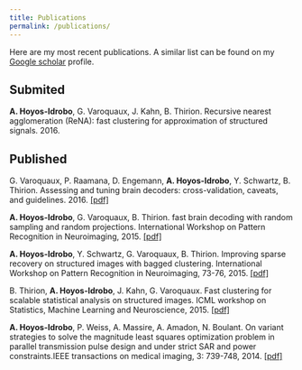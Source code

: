 ```yaml
---
title: Publications
permalink: /publications/
---
```


Here are my most recent publications. A similar list can be found on my 
[Google scholar](https://scholar.google.com/citations?user=J3344dQAAAAJ&hl) 
profile.

## Submited ##
**A. Hoyos-Idrobo**, G. Varoquaux, J. Kahn, B. Thirion.
Recursive nearest agglomeration (ReNA): fast clustering for
approximation of structured signals. 2016.


## Published ##


G. Varoquaux, P. Raamana, D. Engemann, **A. Hoyos-Idrobo**, Y. Schwartz,
B. Thirion.
Assessing and tuning brain decoders: cross-validation, caveats, and guidelines.
2016. 
<a href="http://arxiv.org/pdf/1606.05201.pdf" target="_blank">[pdf]</a>


**A. Hoyos-Idrobo**, G. Varoquaux, B. Thirion.
fast brain decoding with random sampling and random projections.
International Workshop on Pattern Recognition in Neuroimaging, 2015. 
<a href="https://hal.inria.fr/hal-01313814/document" target="_blank">[pdf]</a>


**A. Hoyos-Idrobo**, Y. Schwartz, G. Varoquaux, B. Thirion.
Improving sparse recovery on structured images with bagged clustering.
International Workshop on Pattern Recognition in Neuroimaging, 73-76, 2015. 
<a href="https://hal.archives-ouvertes.fr/hal-01174335/document" target="_blank">[pdf]</a>


B. Thirion, **A. Hoyos-Idrobo**, J. Kahn, G. Varoquaux.
Fast clustering for scalable statistical analysis on structured images.
ICML workshop on Statistics, Machine Learning and Neuroscience, 2015.
<a href="http://arxiv.org/pdf/1511.04898.pdf" target="_blank">[pdf]</a>


**A. Hoyos-Idrobo**, P. Weiss, A. Massire, A. Amadon, N. Boulant. 
On variant strategies to solve the magnitude least squares optimization 
problem in parallel transmission pulse design and under strict SAR and power 
constraints.IEEE transactions on medical imaging, 3: 739-748, 2014. 
<a href="http://arxiv.org/pdf/1309.1567.pdf" target="_blank">[pdf]</a>
